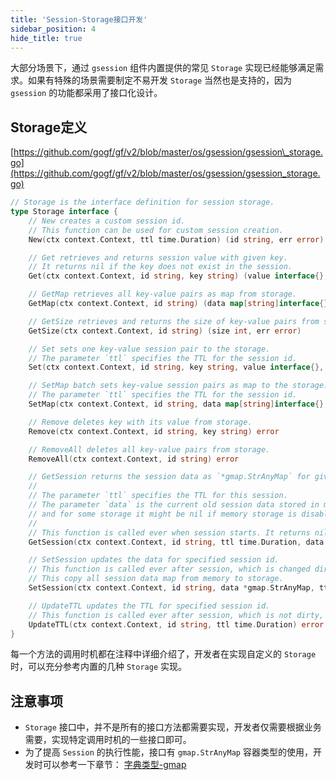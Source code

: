 ```yaml
---
title: 'Session-Storage接口开发'
sidebar_position: 4
hide_title: true
---
```


大部分场景下，通过 `gsession` 组件内置提供的常见 `Storage` 实现已经能够满足需求。如果有特殊的场景需要制定不易开发 `Storage` 当然也是支持的，因为 `gsession` 的功能都采用了接口化设计。

## Storage定义

[https://github.com/gogf/gf/v2/blob/master/os/gsession/gsession\_storage.go](https://github.com/gogf/gf/v2/blob/master/os/gsession/gsession_storage.go)

```go
// Storage is the interface definition for session storage.
type Storage interface {
    // New creates a custom session id.
    // This function can be used for custom session creation.
    New(ctx context.Context, ttl time.Duration) (id string, err error)

    // Get retrieves and returns session value with given key.
    // It returns nil if the key does not exist in the session.
    Get(ctx context.Context, id string, key string) (value interface{}, err error)

    // GetMap retrieves all key-value pairs as map from storage.
    GetMap(ctx context.Context, id string) (data map[string]interface{}, err error)

    // GetSize retrieves and returns the size of key-value pairs from storage.
    GetSize(ctx context.Context, id string) (size int, err error)

    // Set sets one key-value session pair to the storage.
    // The parameter `ttl` specifies the TTL for the session id.
    Set(ctx context.Context, id string, key string, value interface{}, ttl time.Duration) error

    // SetMap batch sets key-value session pairs as map to the storage.
    // The parameter `ttl` specifies the TTL for the session id.
    SetMap(ctx context.Context, id string, data map[string]interface{}, ttl time.Duration) error

    // Remove deletes key with its value from storage.
    Remove(ctx context.Context, id string, key string) error

    // RemoveAll deletes all key-value pairs from storage.
    RemoveAll(ctx context.Context, id string) error

    // GetSession returns the session data as `*gmap.StrAnyMap` for given session id from storage.
    //
    // The parameter `ttl` specifies the TTL for this session.
    // The parameter `data` is the current old session data stored in memory,
    // and for some storage it might be nil if memory storage is disabled.
    //
    // This function is called ever when session starts. It returns nil if the TTL is exceeded.
    GetSession(ctx context.Context, id string, ttl time.Duration, data *gmap.StrAnyMap) (*gmap.StrAnyMap, error)

    // SetSession updates the data for specified session id.
    // This function is called ever after session, which is changed dirty, is closed.
    // This copy all session data map from memory to storage.
    SetSession(ctx context.Context, id string, data *gmap.StrAnyMap, ttl time.Duration) error

    // UpdateTTL updates the TTL for specified session id.
    // This function is called ever after session, which is not dirty, is closed.
    UpdateTTL(ctx context.Context, id string, ttl time.Duration) error
}
```

每一个方法的调用时机都在注释中详细介绍了，开发者在实现自定义的 `Storage` 时，可以充分参考内置的几种 `Storage` 实现。

## 注意事项

- `Storage` 接口中，并不是所有的接口方法都需要实现，开发者仅需要根据业务需要，实现特定调用时机的一些接口即可。
- 为了提高 `Session` 的执行性能，接口有 `gmap.StrAnyMap` 容器类型的使用，开发时可以参考一下章节： [字典类型-gmap](output/goframe-v2.6-md/组件列表/数据结构/字典类型-gmap)